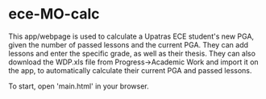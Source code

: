 # ece-MO-calc
This app/webpage is used to calculate a Upatras ECE student's new PGA, given the number of passed lessons and the current PGA. They can add lessons and enter the specific grade, as well as their thesis. They can also download the WDP.xls file from Progress->Academic Work and import it on the app, to automatically calculate their current PGA and passed lessons.

To start, open 'main.html' in your browser.
